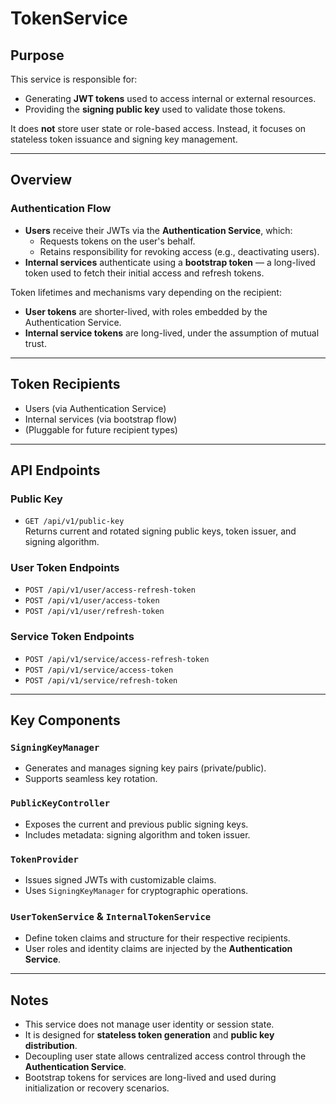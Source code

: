# TokenService

## Purpose

This service is responsible for:

- Generating **JWT tokens** used to access internal or external resources.
- Providing the **signing public key** used to validate those tokens.

It does **not** store user state or role-based access. Instead, it focuses on stateless token issuance and signing key management.

---

## Overview

### Authentication Flow

- **Users** receive their JWTs via the **Authentication Service**, which:
    - Requests tokens on the user's behalf.
    - Retains responsibility for revoking access (e.g., deactivating users).
- **Internal services** authenticate using a **bootstrap token** — a long-lived token used to fetch their initial access and refresh tokens.

Token lifetimes and mechanisms vary depending on the recipient:
- **User tokens** are shorter-lived, with roles embedded by the Authentication Service.
- **Internal service tokens** are long-lived, under the assumption of mutual trust.

---

## Token Recipients

- Users (via Authentication Service)
- Internal services (via bootstrap flow)
- (Pluggable for future recipient types)

---

## API Endpoints

### Public Key

- `GET /api/v1/public-key`  
  Returns current and rotated signing public keys, token issuer, and signing algorithm.

### User Token Endpoints

- `POST /api/v1/user/access-refresh-token`
- `POST /api/v1/user/access-token`
- `POST /api/v1/user/refresh-token`

### Service Token Endpoints

- `POST /api/v1/service/access-refresh-token`
- `POST /api/v1/service/access-token`
- `POST /api/v1/service/refresh-token`

---

## Key Components

### `SigningKeyManager`
- Generates and manages signing key pairs (private/public).
- Supports seamless key rotation.

### `PublicKeyController`
- Exposes the current and previous public signing keys.
- Includes metadata: signing algorithm and token issuer.

### `TokenProvider`
- Issues signed JWTs with customizable claims.
- Uses `SigningKeyManager` for cryptographic operations.

### `UserTokenService` & `InternalTokenService`
- Define token claims and structure for their respective recipients.
- User roles and identity claims are injected by the **Authentication Service**.

---

## Notes

- This service does not manage user identity or session state.
- It is designed for **stateless token generation** and **public key distribution**.
- Decoupling user state allows centralized access control through the **Authentication Service**.
- Bootstrap tokens for services are long-lived and used during initialization or recovery scenarios.